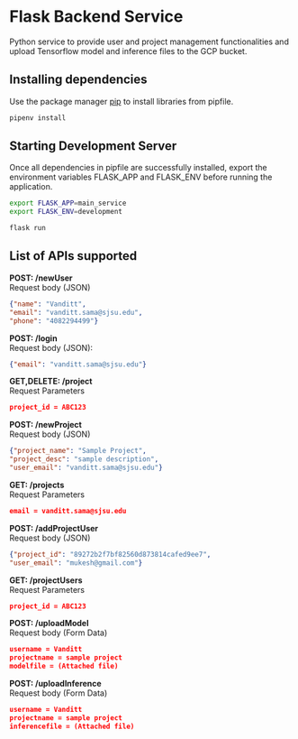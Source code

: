 # Flask Backend Service

Python service to provide user and project management functionalities and upload Tensorflow model and inference files to the GCP bucket.

## Installing dependencies

Use the package manager [pip](https://pip.pypa.io/en/stable/) to install libraries from pipfile.

```bash
pipenv install
```

## Starting Development Server
Once all dependencies in pipfile are successfully installed, export the environment variables FLASK_APP and FLASK_ENV before running the application.
```bash
export FLASK_APP=main_service
export FLASK_ENV=development

flask run
```

## List of APIs supported

**POST: /newUser**  
Request body (JSON)
```json
{"name": "Vanditt",
"email": "vanditt.sama@sjsu.edu",
"phone": "4082294499"}
```

**POST: /login**  
Request body (JSON):
```json
{"email": "vanditt.sama@sjsu.edu"}
```

**GET,DELETE: /project**  
Request Parameters
```json
project_id = ABC123
```

**POST: /newProject**  
Request body (JSON)
```json
{"project_name": "Sample Project",
"project_desc": "sample description",
"user_email": "vanditt.sama@sjsu.edu"}
```

**GET: /projects**  
Request Parameters
```json
email = vanditt.sama@sjsu.edu
```

**POST: /addProjectUser**  
Request body (JSON)
```json
{"project_id": "89272b2f7bf82560d873814cafed9ee7",
"user_email": "mukesh@gmail.com"}
```

**GET: /projectUsers**  
Request Parameters
```json
project_id = ABC123
```

**POST: /uploadModel**  
Request body (Form Data)
```json
username = Vanditt
projectname = sample project
modelfile = (Attached file)
```


**POST: /uploadInference**  
Request body (Form Data)
```json
username = Vanditt
projectname = sample project
inferencefile = (Attached file)
```
